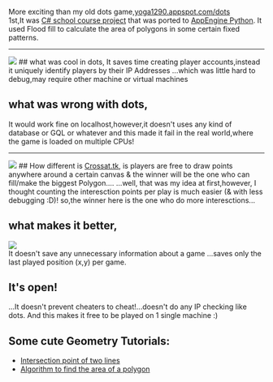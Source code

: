 
More exciting than my old dots game,<a href="http://yoga1290.appspot.com/dots">yoga1290.appspot.com/dots</a><br>
1st,It was <a href="http://pastebin.com/QTHuKmrj">C# school course project</a> that was ported to <a href="http://github.com/yoga1290/AppEngine/blob/master/yoga1290/dots.py">AppEngine Python</a>.
It used Flood fill to calculate the area of polygons in some certain fixed patterns.
***
<img src="http://a.yfrog.com/img877/4268/jqq.png">
## what was cool in dots,
It saves time creating player accounts,instead it uniquely identify players by their IP Addresses
...which was little hard to debug,may require other machine or virtual machines

## what was wrong with dots,
It would work fine on localhost,however,it doesn't uses any kind of database or GQL or whatever and this made it fail in the real world,where the game is loaded on multiple CPUs!

***

<img src="http://a.yfrog.com/img877/4568/5cgg.png">
## How different is <a href="http://crossat.tk">Crossat.tk</a>,
is players are free to draw points anywhere around a certain canvas & the winner will be the one who can fill/make the biggest Polygon....
...well, that was my idea at first,however, I thought counting the interesction points per play is much easier (& with less debugging :D)!
so,the winner here is the one who do more interesctions...

## what makes it better,<br>
<img src="http://a.yfrog.com/img532/3404/jfceu.png"><br>
It doesn't save any unnecessary information about a game
	...saves only the last played position (x,y) per game.

## It's open!
...It doesn't prevent cheaters to cheat!...doesn't do any IP checking like dots.
And this makes it free to be played on 1 single machine :)

## Some cute Geometry Tutorials:
- <a href="http://paulbourke.net/geometry/lineline2d/"> Intersection point of two lines </a>
- <a href="http://www.mathopenref.com/coordpolygonarea2.html"> Algorithm to find the area of a polygon </a>
